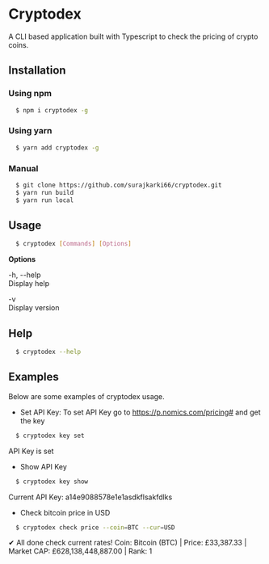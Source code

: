 # Cryptodex

A CLI based application built with Typescript to check the pricing of crypto coins.

## Installation

### Using npm

```bash
  $ npm i cryptodex -g
```

### Using yarn

```bash
  $ yarn add cryptodex -g
```

### Manual

```bash
  $ git clone https://github.com/surajkarki66/cryptodex.git
  $ yarn run build
  $ yarn run local
```

## Usage

```bash
  $ cryptodex [Commands] [Options]
```

**Options**

-h, --help<br>
Display help

-v<br>
Display version

## Help

```bash
  $ cryptodex --help
```

## Examples

Below are some examples of cryptodex usage.

- Set API Key:
  To set API Key go to https://p.nomics.com/pricing# and get the key

```bash
  $ cryptodex key set
```

API Key is set

- Show API Key

```bash
  $ cryptodex key show
```

Current API Key: a14e9088578e1e1asdkflsakfdlks

- Check bitcoin price in USD

```bash
  $ cryptodex check price --coin=BTC --cur=USD
```

✔ All done check current rates!
Coin: Bitcoin (BTC) | Price: £33,387.33 | Market CAP: £628,138,448,887.00 | Rank: 1
